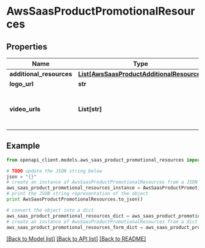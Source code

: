 # AwsSaasProductPromotionalResources


## Properties
Name | Type | Description | Notes
------------ | ------------- | ------------- | -------------
**additional_resources** | [**List[AwsSaasProductAdditionalResource]**](AwsSaasProductAdditionalResource.md) |  | [optional] 
**logo_url** | **str** |  | [optional] 
**video_urls** | **List[str]** | Currently, AWS only support 1 url in the array. | [optional] 

## Example

```python
from openapi_client.models.aws_saas_product_promotional_resources import AwsSaasProductPromotionalResources

# TODO update the JSON string below
json = "{}"
# create an instance of AwsSaasProductPromotionalResources from a JSON string
aws_saas_product_promotional_resources_instance = AwsSaasProductPromotionalResources.from_json(json)
# print the JSON string representation of the object
print AwsSaasProductPromotionalResources.to_json()

# convert the object into a dict
aws_saas_product_promotional_resources_dict = aws_saas_product_promotional_resources_instance.to_dict()
# create an instance of AwsSaasProductPromotionalResources from a dict
aws_saas_product_promotional_resources_form_dict = aws_saas_product_promotional_resources.from_dict(aws_saas_product_promotional_resources_dict)
```
[[Back to Model list]](../README.md#documentation-for-models) [[Back to API list]](../README.md#documentation-for-api-endpoints) [[Back to README]](../README.md)


